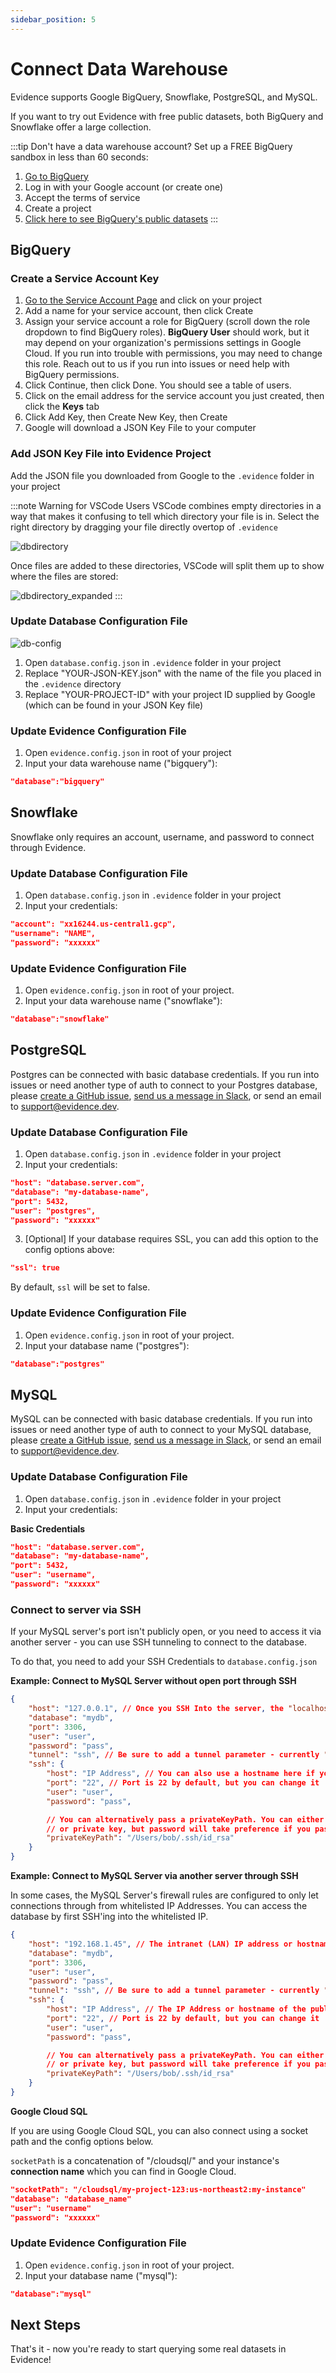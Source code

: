 ```yaml
---
sidebar_position: 5
---
```


# Connect Data Warehouse

Evidence supports Google BigQuery, Snowflake, PostgreSQL, and MySQL.

If you want to try out Evidence with free public datasets, both BigQuery and Snowflake offer a large collection.

:::tip Don't have a data warehouse account?
Set up a FREE BigQuery sandbox in less than 60 seconds:<br/> 

1. [Go to BigQuery](https://console.cloud.google.com/bigquery?_ga=2.235574280.867747861.1622513856-469265758.1621868166&_gac=1.226175592.1622124503.CjwKCAjw47eFBhA9EiwAy8kzNKaExCvM0G229wH0PGh4USFcdB7wudKCKWt4MSEPM6wbQKCwOot1NxoCtxIQAvD_BwE)
2. Log in with your Google account (or create one)
3. Accept the terms of service
4. Create a project
5. [Click here to see BigQuery's public datasets](https://console.cloud.google.com/bigquery?project=bigquery-public-data&page=project)
:::

## BigQuery

### Create a Service Account Key
1. [Go to the Service Account Page](https://console.cloud.google.com/projectselector/iam-admin/serviceaccounts/create?supportedpurview=project&_ga=2.202527640.867747861.1622513856-469265758.1621868166&_gac=1.81391205.1622124503.CjwKCAjw47eFBhA9EiwAy8kzNKaExCvM0G229wH0PGh4USFcdB7wudKCKWt4MSEPM6wbQKCwOot1NxoCtxIQAvD_BwE) and click on your project
2. Add a name for your service account, then click Create
3. Assign your service account a role for BigQuery (scroll down the role dropdown to find BigQuery roles). **BigQuery User** should work, but it may depend on your organization's permissions settings in Google Cloud. If you run into trouble with permissions, you may need to change this role. Reach out to us if you run into issues or need help with BigQuery permissions.
4. Click Continue, then click Done. You should see a table of users.
5. Click on the email address for the service account you just created, then click the **Keys** tab
6. Click Add Key, then Create New Key, then Create
7. Google will download a JSON Key File to your computer

### Add JSON Key File into Evidence Project
Add the JSON file you downloaded from Google to the `.evidence` folder in your project

:::note Warning for VSCode Users
VSCode combines empty directories in a way that makes it confusing to tell which directory your file is in. Select the right directory by dragging your file directly overtop of `.evidence`

![dbdirectory](/img/dbdirectory.png)

Once files are added to these directories, VSCode will split them up to show where the files are stored:

![dbdirectory_expanded](/img/dbdirectory_expanded.png)
:::

### Update Database Configuration File
![db-config](/img/dbconfig.png)
1. Open `database.config.json` in `.evidence` folder in your project
2. Replace "YOUR-JSON-KEY.json" with the name of the file you placed in the `.evidence` directory
3. Replace "YOUR-PROJECT-ID" with your project ID supplied by Google (which can be found in your JSON Key file)

### Update Evidence Configuration File
1. Open `evidence.config.json` in root of your project
2. Input your data warehouse name ("bigquery"):
```json
"database":"bigquery"
```

## Snowflake
Snowflake only requires an account, username, and password to connect through Evidence.

### Update Database Configuration File
1. Open `database.config.json` in `.evidence` folder in your project
2. Input your credentials:
```json
"account": "xx16244.us-central1.gcp",
"username": "NAME",
"password": "xxxxxx"
```


### Update Evidence Configuration File
1. Open `evidence.config.json` in root of your project.
2. Input your data warehouse name ("snowflake"):
```json
"database":"snowflake"
```

## PostgreSQL
Postgres can be connected with basic database credentials. If you run into issues or need another type of auth to connect to your Postgres database, please [create a GitHub issue](https://github.com/evidence-dev/evidence/issues), [send us a message in Slack](https://join.slack.com/t/evidencedev/shared_invite/zt-uda6wp6a-hP6Qyz0LUOddwpXW5qG03Q), or send an email to <support@evidence.dev>.

### Update Database Configuration File
1. Open `database.config.json` in `.evidence` folder in your project
2. Input your credentials:
```json
"host": "database.server.com",
"database": "my-database-name",
"port": 5432,
"user": "postgres",
"password": "xxxxxx"
```
3. [Optional] If your database requires SSL, you can add this option to the config options above:
```json
"ssl": true
```
By default, `ssl` will be set to false.

### Update Evidence Configuration File
1. Open `evidence.config.json` in root of your project.
2. Input your database name ("postgres"):
```json
"database":"postgres"
```


## MySQL
MySQL can be connected with basic database credentials. If you run into issues or need another type of auth to connect to your MySQL database, please [create a GitHub issue](https://github.com/evidence-dev/evidence/issues), [send us a message in Slack](https://join.slack.com/t/evidencedev/shared_invite/zt-uda6wp6a-hP6Qyz0LUOddwpXW5qG03Q), or send an email to <support@evidence.dev>.

### Update Database Configuration File
1. Open `database.config.json` in `.evidence` folder in your project
2. Input your credentials:

**Basic Credentials**
```json
"host": "database.server.com",
"database": "my-database-name",
"port": 5432,
"user": "username",
"password": "xxxxxx"
```

### Connect to server via SSH

If your MySQL server's port isn't publicly open, or you need to access it via another server - you can use SSH tunneling to connect to the database.

To do that, you need to add your SSH Credentials to `database.config.json`

**Example: Connect to MySQL Server without open port through SSH**

```json
{
    "host": "127.0.0.1", // Once you SSH Into the server, the "localhost" becomes the target server
    "database": "mydb",
    "port": 3306,
    "user": "user",
    "password": "pass",
    "tunnel": "ssh", // Be sure to add a tunnel parameter - currently "ssh" is the only supported value
    "ssh": {
        "host": "IP Address", // You can also use a hostname here if you'd like
        "port": "22", // Port is 22 by default, but you can change it
        "user": "user",
        "password": "pass",

        // You can alternatively pass a privateKeyPath. You can either pass a password
        // or private key, but password will take preference if you pass both
        "privateKeyPath": "/Users/bob/.ssh/id_rsa"
    }
}
```

**Example: Connect to MySQL Server via another server through SSH**

In some cases, the MySQL Server's firewall rules are configured to only let connections through from whitelisted IP Addresses. You can access the database by first SSH'ing into the whitelisted IP.

```json
{
    "host": "192.168.1.45", // The intranet (LAN) IP address or hostname
    "database": "mydb",
    "port": 3306,
    "user": "user",
    "password": "pass",
    "tunnel": "ssh", // Be sure to add a tunnel parameter - currently "ssh" is the only supported value
    "ssh": {
        "host": "IP Address", // The IP Address or hostname of the publicly accessible server
        "port": "22", // Port is 22 by default, but you can change it
        "user": "user",
        "password": "pass",

        // You can alternatively pass a privateKeyPath. You can either pass a password
        // or private key, but password will take preference if you pass both
        "privateKeyPath": "/Users/bob/.ssh/id_rsa"
    }
}
```

**Google Cloud SQL**   

If you are using Google Cloud SQL, you can also connect using a socket path and the config options below.

`socketPath` is a concatenation of "/cloudsql/" and your instance's **connection name** which you can find in Google Cloud.

```json
"socketPath": "/cloudsql/my-project-123:us-northeast2:my-instance"
"database": "database_name"
"user": "username"
"password": "xxxxxx"
```

### Update Evidence Configuration File
1. Open `evidence.config.json` in root of your project.
2. Input your database name ("mysql"):
```json
"database":"mysql"
```

## Next Steps
That's it - now you're ready to start querying some real datasets in Evidence!
